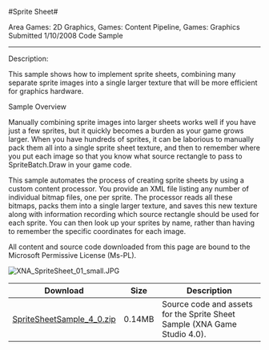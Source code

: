 #Sprite Sheet#

Area
Games: 2D Graphics, Games: Content Pipeline, Games: Graphics
Submitted
1/10/2008
Code Sample

---

Description: 

This sample shows how to implement sprite sheets, combining many separate sprite images into a single larger texture that will be more efficient for graphics hardware.

Sample Overview

Manually combining sprite images into larger sheets works well if you have just a few sprites, but it quickly becomes a burden as your game grows larger. When you have hundreds of sprites, it can be laborious to manually pack them all into a single sprite sheet texture, and then to remember where you put each image so that you know what source rectangle to pass to SpriteBatch.Draw in your game code.

This sample automates the process of creating sprite sheets by using a custom content processor. You provide an XML file listing any number of individual bitmap files, one per sprite. The processor reads all these bitmaps, packs them into a single larger texture, and saves this new texture along with information recording which source rectangle should be used for each sprite. You can then look up your sprites by name, rather than having to remember the specific coordinates for each image.


All content and source code downloaded from this page are bound to the Microsoft Permissive License (Ms-PL).

![XNA_SpriteSheet_01_small.JPG](https://github.com/kniEngine/XNAGameStudio/blob/master/Images/XNA_SpriteSheet_01_small.JPG)

Download | Size | Description
---|---|---|
[SpriteSheetSample_4_0.zip](https://github.com/kniEngine/XNAGameStudio/blob/master/Samples/SpriteSheetSample_4_0.zip?raw=true) | 0.14MB | Source code and assets for the Sprite Sheet Sample (XNA Game Studio 4.0). 